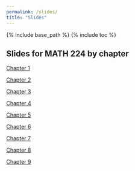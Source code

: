 ```yaml
---
permalink: /slides/
title: "Slides"
---
```


{% include base_path %}
{% include toc %}

## Slides for MATH 224 by chapter

[Chapter 1](https://github.com/IntroToStatNCAT/IntroToStatNCAT.github.io/blob/main/files/Chap1.pdf)

[Chapter 2](https://github.com/IntroToStatNCAT/IntroToStatNCAT.github.io/blob/main/files/Chap2.pdf)

[Chapter 3](https://github.com/IntroToStatNCAT/IntroToStatNCAT.github.io/blob/main/files/Chap3.pdf)

[Chapter 4](https://github.com/IntroToStatNCAT/IntroToStatNCAT.github.io/blob/main/files/Chap4.pdf)

[Chapter 5](https://github.com/IntroToStatNCAT/IntroToStatNCAT.github.io/blob/main/files/Chap5.pdf)

[Chapter 6](https://github.com/IntroToStatNCAT/IntroToStatNCAT.github.io/blob/main/files/Chap6.pdf)

[Chapter 7](https://github.com/IntroToStatNCAT/IntroToStatNCAT.github.io/blob/main/files/Chap7.pdf)

[Chapter 8](https://github.com/IntroToStatNCAT/IntroToStatNCAT.github.io/blob/main/files/Chap8.pdf)

[Chapter 9](https://github.com/IntroToStatNCAT/IntroToStatNCAT.github.io/blob/main/files/Chap9.pdf)
